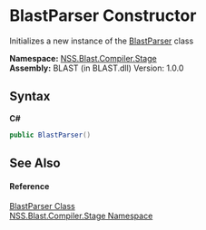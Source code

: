 # BlastParser Constructor 
 

Initializes a new instance of the <a href="T_NSS_Blast_Compiler_Stage_BlastParser">BlastParser</a> class

**Namespace:**&nbsp;<a href="N_NSS_Blast_Compiler_Stage">NSS.Blast.Compiler.Stage</a><br />**Assembly:**&nbsp;BLAST (in BLAST.dll) Version: 1.0.0

## Syntax

**C#**<br />
``` C#
public BlastParser()
```


## See Also


#### Reference
<a href="T_NSS_Blast_Compiler_Stage_BlastParser">BlastParser Class</a><br /><a href="N_NSS_Blast_Compiler_Stage">NSS.Blast.Compiler.Stage Namespace</a><br />